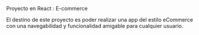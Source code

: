 Proyecto en React : E-commerce 

El destino de este proyecto es poder realizar una app del estilo eCommerce con una navegabilidad y funcionalidad amigable para cualquier usuario.
